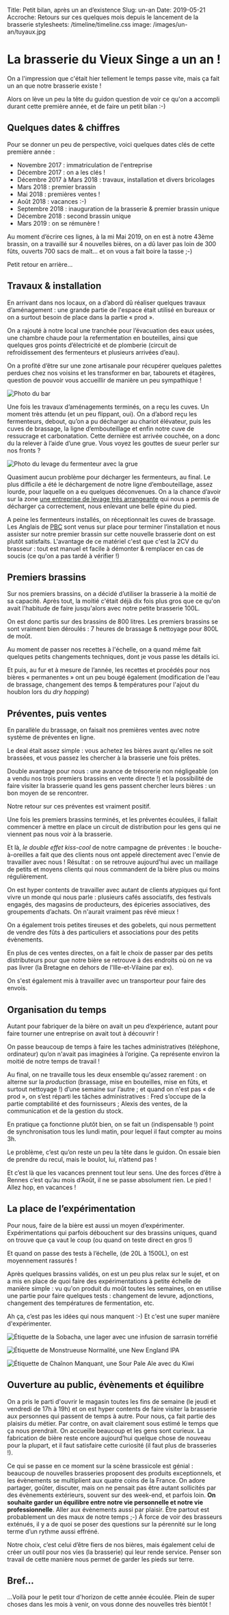 Title: Petit bilan, après un an d’existence
Slug: un-an
Date: 2019-05-21
Accroche: Retours sur ces quelques mois depuis le lancement de la brasserie
stylesheets: /timeline/timeline.css
image: /images/un-an/tuyaux.jpg

# La brasserie du Vieux Singe a un an !

On a l'impression que c'était hier tellement le temps passe vite, mais ça fait un an que notre brasserie existe !

Alors on lève un peu la tête du guidon question de voir ce qu'on a accompli durant cette première année, et de faire un petit bilan :-)


## Quelques dates & chiffres

Pour se donner un peu de perspective, voici quelques dates clés de cette première année :

- Novembre 2017 : immatriculation de l'entreprise
- Décembre 2017 : on a les clés !
- Décembre 2017 à Mars 2018 : travaux, installation et divers bricolages
- Mars 2018 : premier brassin
- Mai 2018 : premières ventes !
- Août 2018 : vacances :-)
- Septembre 2018 : inauguration de la brasserie & premier brassin unique
- Décembre 2018 : second brassin unique
- Mars 2019 : on se rémunère !

Au moment d’écrire ces lignes, à la mi Mai 2019, on en est à notre 43ème brassin, on a travaillé sur 4 nouvelles bières, on a dû laver pas loin de 300 fûts, ouverts 700 sacs de malt… et on vous a fait boire la tasse ;-)

Petit retour en arrière…

## Travaux & installation

En arrivant dans nos locaux, on a d’abord dû réaliser quelques travaux d’aménagement : une grande partie de l'espace était utilisé en bureaux or on a surtout besoin de place dans la partie « prod ».

On a rajouté à notre local une tranchée pour l’évacuation des eaux usées, une chambre chaude pour la refermentation en bouteilles, ainsi que quelques gros points d’électricité et de plomberie (circuit de refroidissement des fermenteurs et plusieurs arrivées d’eau).

On a profité d’être sur une zone artisanale pour récupérer quelques palettes perdues chez nos voisins et les transformer en bar, tabourets et étagères, question de pouvoir vous accueillir de manière un peu sympathique !

![Photo du bar](/images/un-an/bar.jpg)

Une fois les travaux d’aménagements terminés, on a reçu les cuves. Un moment très attendu (et un peu flippant, oui). On a d’abord reçu les fermenteurs, debout, qu’on a pu décharger au chariot élévateur, puis les cuves de brassage, la ligne d’embouteillage et enfin notre cuve de ressucrage et carbonatation. Cette dernière est arrivée couchée, on a donc du la relever à l’aide d’une grue. Vous voyez les gouttes de sueur perler sur nos fronts ?

![Photo du levage du fermenteur avec la grue](/images/un-an/dechargement.jpg)

Quasiment aucun problème pour décharger les fermenteurs, au final. Le plus difficile a été le déchargement de notre ligne d’embouteillage, assez lourde, pour laquelle on a eu quelques déconvenues. On a la chance d’avoir sur la zone [une entreprise de levage très arrangeante](https://www.jfblevage.fr/) qui nous a permis de décharger ça correctement, nous enlevant une belle épine du pied.

A peine les fermenteurs installés, on réceptionnait les cuves de brassage. Les Anglais de [PBC](https://www.pbcbreweryinstallations.com/) sont venus sur place pour terminer l’installation et nous assister sur notre premier brassin sur cette nouvelle brasserie dont on est plutôt satisfaits.
L'avantage de ce matériel c'est que c'est la 2CV du brasseur : tout est manuel et facile à démonter & remplacer en cas de soucis (ce qu'on a pas tardé à vérifier !)

## Premiers brassins

Sur nos premiers brassins, on a décidé d’utiliser la brasserie à la moitié de sa capacité. Après tout, la moitié c'était déjà dix fois plus gros que ce qu'on avait l'habitude de faire jusqu'alors avec notre petite brasserie 100L.

On est donc partis sur des brassins de 800 litres. Les premiers brassins se sont vraiment bien déroulés : 7 heures de brassage & nettoyage pour 800L de moût.

Au moment de passer nos recettes à l'échelle, on a quand même fait quelques petits changements techniques, dont je vous passe les détails ici.

Et puis, au fur et à mesure de l’année, les recettes et procédés pour nos bières « permanentes » ont un peu bougé également (modification de l'eau de brassage, changement des temps & températures pour l'ajout du houblon lors du *dry hopping*)

## Préventes, puis ventes

En parallèle du brassage, on faisait nos premières ventes avec notre système de préventes en ligne.

Le deal était assez simple : vous achetez les bières avant qu'elles ne soit brassées, et vous passez les chercher à la brasserie une fois prêtes.

Double avantage pour nous : une avance de trésorerie non négligeable (on a vendu nos trois premiers brassins en vente directe !) et la possibilité de faire visiter la brasserie quand les gens passent chercher leurs bières : un bon moyen de se rencontrer.

Notre retour sur ces préventes est vraiment positif. 

Une fois les premiers brassins terminés, et les préventes écoulées, il fallait commencer à mettre en place un circuit de distribution pour les gens qui ne viennent pas nous voir à la brasserie.

Et là, *le double effet kiss-cool* de notre campagne de préventes : le bouche-à-oreilles a fait que des clients nous ont appelé directement avec l'envie de travailler avec nous ! Résultat : on se retrouve aujourd'hui avec un maillage de petits et moyens clients qui nous commandent de la bière plus ou moins régulièrement.

On est hyper contents de travailler avec autant de clients atypiques qui font vivre un monde qui nous parle : plusieurs cafés associatifs, des festivals engagés, des magasins de producteurs, des épiceries associatives, des groupements d’achats. On n'aurait vraiment pas rêvé mieux !

On a également trois petites tireuses et des gobelets, qui nous permettent de vendre des fûts à des particuliers et associations pour des petits évènements.

En plus de ces ventes directes, on a fait le choix de passer par des petits distributeurs pour que notre bière se retrouve à des endroits où on ne va pas livrer (la Bretagne en dehors de l'Ille-et-Vilaine par ex).

On s'est également mis à travailler avec un transporteur pour faire des envois.

## Organisation du temps

Autant pour fabriquer de la bière on avait un peu d’expérience, autant pour faire tourner une entreprise on avait tout à découvrir ! 

On passe beaucoup de temps à faire les taches administratives (téléphone, ordinateur) qu’on n'avait pas imaginées à l’origine. Ça représente environ la moitié de notre temps de travail !

Au final, on ne travaille tous les deux ensemble qu'assez rarement : on alterne sur la *production* (brassage, mise en bouteilles, mise en fûts, et surtout nettoyage !) d’une semaine sur l’autre ; et quand on n'est pas « de prod », on s’est réparti les tâches administratives : Fred s’occupe de la partie comptabilité et des fournisseurs ; Alexis des ventes, de la communication et de la gestion du stock.

En pratique ça fonctionne plutôt bien, on se fait un (indispensable !) point de synchronisation tous les lundi matin, pour lequel il faut compter au moins 3h.

Le problème, c’est qu’on reste un peu la tête dans le guidon. On essaie bien de prendre du recul, mais le boulot, lui, n’attend pas !

Et c’est là que les vacances prennent tout leur sens. Une des forces d’être à Rennes c’est qu’au mois d’Août, il ne se passe absolument rien. Le pied ! Allez hop, en vacances !

## La place de l’expérimentation

Pour nous, faire de la bière est aussi un moyen d’expérimenter. Expérimentations qui parfois débouchent sur des brassins uniques, quand on trouve que ça vaut le coup (ou quand on teste direct en gros !)

Et quand on passe des tests à l’échelle, (de 20L à 1500L), on est moyennement rassurés !

Après quelques brassins validés, on est un peu plus relax sur le sujet, et on a mis en place de quoi faire des expérimentations à petite échelle de manière simple : vu qu'on produit du moût toutes les semaines, on en utilise une partie pour faire quelques tests : changement de levure, adjonctions, changement des températures de fermentation, etc.

Ah ça, c’est pas les idées qui nous manquent :-) Et c'est une super manière d'expérimenter.

![Étiquette de la Sobacha, une lager avec une infusion de sarrasin torréfié](/images/experimentations/sobacha.png)

![Étiquette de Monstrueuse Normalité, une New England IPA](/images/experimentations/monstrueuse-normalite.png)

![Étiquette de Chaînon Manquant, une Sour Pale Ale avec du Kiwi](/images/experimentations/chainon-manquant.png)

## Ouverture au public, évènements et équilibre

On a pris le parti d'ouvrir le magasin toutes les fins de semaine (le jeudi et vendredi de 17h à 19h) et on est hyper contents de faire visiter la brasserie aux personnes qui passent de temps à autre. Pour nous, ça fait partie des plaisirs du métier. Par contre, on avait clairement sous estimé le temps que ça nous prendrait. On accueille beaucoup et les gens sont curieux. La fabrication de bière reste encore aujourd’hui quelque chose de nouveau pour la plupart, et il faut satisfaire cette curiosité (il faut plus de brasseries !).

Ce qui se passe en ce moment sur la scène brassicole est génial : beaucoup de nouvelles brasseries proposent des produits exceptionnels, et les évènements se multiplient aux quatre coins de la France. On adore partager, goûter, discuter, mais on ne pensait pas être autant sollicités par des évènements extérieurs, souvent sur des week-end, et parfois loin. **On souhaite garder un équilibre entre notre vie personnelle et notre vie professionnelle**. Aller aux évènements aussi par plaisir. Être partout est probablement un des maux de notre temps ;-) À force de voir des brasseurs exténués, il y a de quoi se poser des questions sur la pérennité sur le long terme d’un rythme aussi effréné.

Notre choix, c’est celui d’être fiers de nos bières, mais également celui de créer un outil pour nos vies (la brasserie) qui leur rende service. Penser son travail de cette manière nous permet de garder les pieds sur terre.

## Bref…

…Voilà pour le petit tour d'horizon de cette année écoulée. Plein de super choses dans les mois à venir, on vous donne des nouvelles très bientôt !
